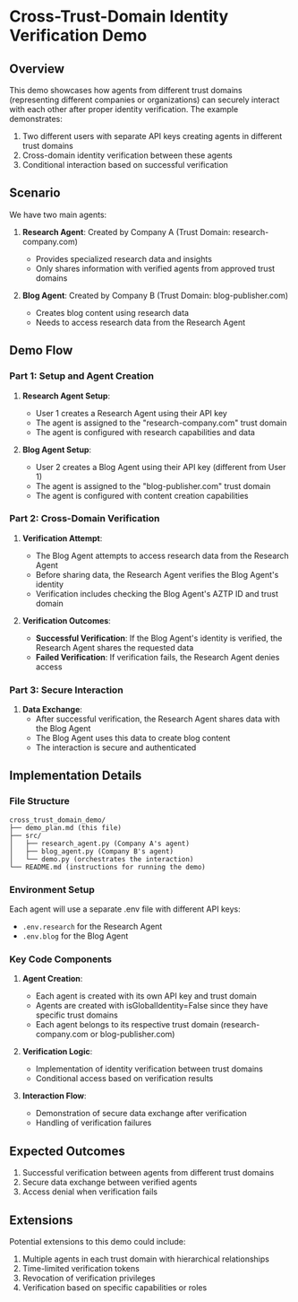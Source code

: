 # Cross-Trust-Domain Identity Verification Demo

## Overview

This demo showcases how agents from different trust domains (representing different companies or organizations) can securely interact with each other after proper identity verification. The example demonstrates:

1. Two different users with separate API keys creating agents in different trust domains
2. Cross-domain identity verification between these agents
3. Conditional interaction based on successful verification

## Scenario

We have two main agents:

1. **Research Agent**: Created by Company A (Trust Domain: research-company.com)
   - Provides specialized research data and insights
   - Only shares information with verified agents from approved trust domains

2. **Blog Agent**: Created by Company B (Trust Domain: blog-publisher.com)
   - Creates blog content using research data
   - Needs to access research data from the Research Agent

## Demo Flow

### Part 1: Setup and Agent Creation

1. **Research Agent Setup**:
   - User 1 creates a Research Agent using their API key
   - The agent is assigned to the "research-company.com" trust domain
   - The agent is configured with research capabilities and data

2. **Blog Agent Setup**:
   - User 2 creates a Blog Agent using their API key (different from User 1)
   - The agent is assigned to the "blog-publisher.com" trust domain
   - The agent is configured with content creation capabilities

### Part 2: Cross-Domain Verification

1. **Verification Attempt**:
   - The Blog Agent attempts to access research data from the Research Agent
   - Before sharing data, the Research Agent verifies the Blog Agent's identity
   - Verification includes checking the Blog Agent's AZTP ID and trust domain

2. **Verification Outcomes**:
   - **Successful Verification**: If the Blog Agent's identity is verified, the Research Agent shares the requested data
   - **Failed Verification**: If verification fails, the Research Agent denies access

### Part 3: Secure Interaction

1. **Data Exchange**:
   - After successful verification, the Research Agent shares data with the Blog Agent
   - The Blog Agent uses this data to create blog content
   - The interaction is secure and authenticated

## Implementation Details

### File Structure

```
cross_trust_domain_demo/
├── demo_plan.md (this file)
├── src/
│   ├── research_agent.py (Company A's agent)
│   ├── blog_agent.py (Company B's agent)
│   └── demo.py (orchestrates the interaction)
└── README.md (instructions for running the demo)
```

### Environment Setup

Each agent will use a separate .env file with different API keys:

- `.env.research` for the Research Agent
- `.env.blog` for the Blog Agent

### Key Code Components

1. **Agent Creation**:
   - Each agent is created with its own API key and trust domain
   - Agents are created with isGlobalIdentity=False since they have specific trust domains
   - Each agent belongs to its respective trust domain (research-company.com or blog-publisher.com)

2. **Verification Logic**:
   - Implementation of identity verification between trust domains
   - Conditional access based on verification results

3. **Interaction Flow**:
   - Demonstration of secure data exchange after verification
   - Handling of verification failures

## Expected Outcomes

1. Successful verification between agents from different trust domains
2. Secure data exchange between verified agents
3. Access denial when verification fails

## Extensions

Potential extensions to this demo could include:

1. Multiple agents in each trust domain with hierarchical relationships
2. Time-limited verification tokens
3. Revocation of verification privileges
4. Verification based on specific capabilities or roles
